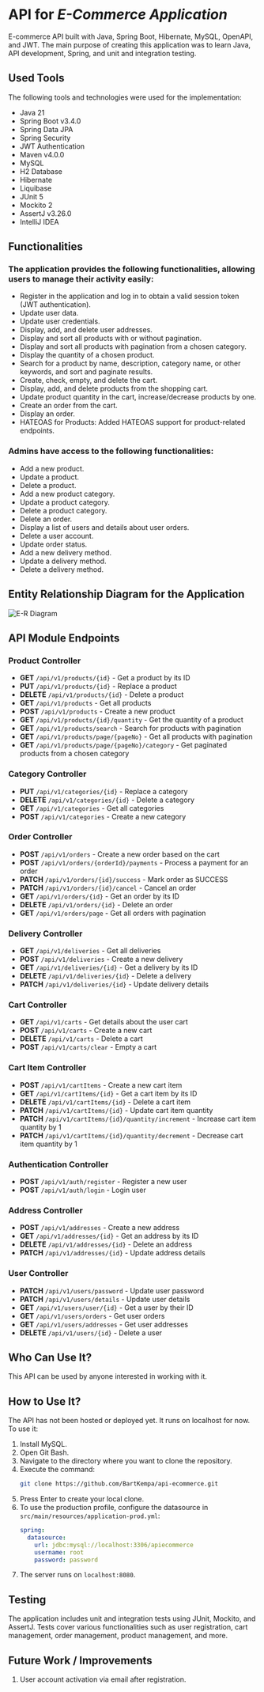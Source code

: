 # API for *E-Commerce Application*

E-commerce API built with Java, Spring Boot, Hibernate, MySQL, OpenAPI, and JWT. The main purpose of creating this application was to learn Java, API development, Spring, and unit and integration testing.

## Used Tools

The following tools and technologies were used for the implementation:

* Java 21
* Spring Boot v3.4.0
* Spring Data JPA
* Spring Security
* JWT Authentication
* Maven v4.0.0
* MySQL
* H2 Database
* Hibernate
* Liquibase
* JUnit 5
* Mockito 2
* AssertJ v3.26.0
* IntelliJ IDEA

## Functionalities

### The application provides the following functionalities, allowing users to manage their activity easily:

* Register in the application and log in to obtain a valid session token (JWT authentication).
* Update user data.
* Update user credentials.
* Display, add, and delete user addresses.
* Display and sort all products with or without pagination.
* Display and sort all products with pagination from a chosen category.
* Display the quantity of a chosen product.
* Search for a product by name, description, category name, or other keywords, and sort and paginate results.
* Create, check, empty, and delete the cart.
* Display, add, and delete products from the shopping cart.
* Update product quantity in the cart, increase/decrease products by one.
* Create an order from the cart.
* Display an order.
* HATEOAS for Products: Added HATEOAS support for product-related endpoints. 

### Admins have access to the following functionalities:

* Add a new product.
* Update a product.
* Delete a product.
* Add a new product category.
* Update a product category.
* Delete a product category.
* Delete an order.
* Display a list of users and details about user orders.
* Delete a user account.
* Update order status.
* Add a new delivery method.
* Update a delivery method.
* Delete a delivery method.

## Entity Relationship Diagram for the Application

![E-R Diagram](/schema.png)

## API Module Endpoints

### Product Controller
- **GET** `/api/v1/products/{id}` - Get a product by its ID
- **PUT** `/api/v1/products/{id}` - Replace a product
- **DELETE** `/api/v1/products/{id}` - Delete a product
- **GET** `/api/v1/products` - Get all products
- **POST** `/api/v1/products` - Create a new product
- **GET** `/api/v1/products/{id}/quantity` - Get the quantity of a product
- **GET** `/api/v1/products/search` - Search for products with pagination
- **GET** `/api/v1/products/page/{pageNo}` - Get all products with pagination
- **GET** `/api/v1/products/page/{pageNo}/category` - Get paginated products from a chosen category

### Category Controller
- **PUT** `/api/v1/categories/{id}` - Replace a category
- **DELETE** `/api/v1/categories/{id}` - Delete a category
- **GET** `/api/v1/categories` - Get all categories
- **POST** `/api/v1/categories` - Create a new category

### Order Controller
- **POST** `/api/v1/orders` - Create a new order based on the cart
- **POST** `/api/v1/orders/{orderId}/payments` - Process a payment for an order
- **PATCH** `/api/v1/orders/{id}/success` - Mark order as SUCCESS
- **PATCH** `/api/v1/orders/{id}/cancel` - Cancel an order
- **GET** `/api/v1/orders/{id}` - Get an order by its ID
- **DELETE** `/api/v1/orders/{id}` - Delete an order
- **GET** `/api/v1/orders/page` - Get all orders with pagination

### Delivery Controller
- **GET** `/api/v1/deliveries` - Get all deliveries
- **POST** `/api/v1/deliveries` - Create a new delivery
- **GET** `/api/v1/deliveries/{id}` - Get a delivery by its ID
- **DELETE** `/api/v1/deliveries/{id}` - Delete a delivery
- **PATCH** `/api/v1/deliveries/{id}` - Update delivery details

### Cart Controller
- **GET** `/api/v1/carts` - Get details about the user cart
- **POST** `/api/v1/carts` - Create a new cart
- **DELETE** `/api/v1/carts` - Delete a cart
- **POST** `/api/v1/carts/clear` - Empty a cart

### Cart Item Controller
- **POST** `/api/v1/cartItems` - Create a new cart item
- **GET** `/api/v1/cartItems/{id}` - Get a cart item by its ID
- **DELETE** `/api/v1/cartItems/{id}` - Delete a cart item
- **PATCH** `/api/v1/cartItems/{id}` - Update cart item quantity
- **PATCH** `/api/v1/cartItems/{id}/quantity/increment` - Increase cart item quantity by 1
- **PATCH** `/api/v1/cartItems/{id}/quantity/decrement` - Decrease cart item quantity by 1

### Authentication Controller
- **POST** `/api/v1/auth/register` - Register a new user
- **POST** `/api/v1/auth/login` - Login user

### Address Controller
- **POST** `/api/v1/addresses` - Create a new address
- **GET** `/api/v1/addresses/{id}` - Get an address by its ID
- **DELETE** `/api/v1/addresses/{id}` - Delete an address
- **PATCH** `/api/v1/addresses/{id}` - Update address details

### User Controller
- **PATCH** `/api/v1/users/password` - Update user password
- **PATCH** `/api/v1/users/details` - Update user details
- **GET** `/api/v1/users/user/{id}` - Get a user by their ID
- **GET** `/api/v1/users/orders` - Get user orders
- **GET** `/api/v1/users/addresses` - Get user addresses
- **DELETE** `/api/v1/users/{id}` - Delete a user

## Who Can Use It?

This API can be used by anyone interested in working with it.

## How to Use It?

The API has not been hosted or deployed yet. It runs on localhost for now. To use it:

1. Install MySQL.
2. Open Git Bash.
3. Navigate to the directory where you want to clone the repository.
4. Execute the command:
   ```bash
   git clone https://github.com/BartKempa/api-ecommerce.git
   ```
5. Press Enter to create your local clone.
6. To use the production profile, configure the datasource in `src/main/resources/application-prod.yml`:
   ```yaml
   spring:
     datasource:
       url: jdbc:mysql://localhost:3306/apiecommerce
       username: root
       password: password
   ```
7. The server runs on `localhost:8080`.

## Testing

The application includes unit and integration tests using JUnit, Mockito, and AssertJ. Tests cover various functionalities such as user registration, cart management, order management, product management, and more.

## Future Work / Improvements

1. User account activation via email after registration.


